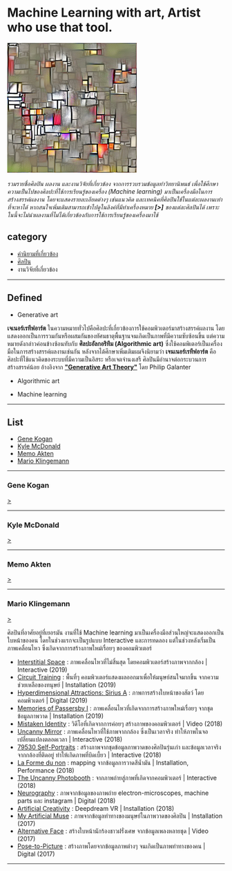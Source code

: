 # Machine Learning with art, Artist who use that tool.

<img src="data/1.jpg" width="300">

_รวมรายชื่อศิลปิน ผลงาน และงานวิจัยที่เกี่ยวข้อง จากการรวบรวมข้อมูลทำวิทยานิพนธ์ เพื่อใช้ศึกษาความเป็นไปของศิลปะที่ใช้การเรียนรู้ของเครื่อง (Machine learning) มาเป็นเครื่องมือในการสร้างสรรค์ผลงาน โดยจะแสดงรายละเอียดต่างๆ เช่นแนวคิด และเทคนิคที่ศิลปินใช้ในแต่ละผลงานเท่าที่จะหาได้ หากสนใจเพิ่มเติมสามารถเข้าไปดูในลิงค์ที่มีทำเครื่องหมาย **[>]** ของแต่ละศิลปินได้ เพราะในนี้จะไม่นำผลงานที่ไม่ได้เกี่ยวข้องกับการใช้การเรียนรู้ของเครื่องมาใช้_


## category
+ [คำนิยามที่เกี่ยวข้อง](#Defined)
+ [ศิลปิน](#List)
+ งานวิจัยที่เกี่ยวข้อง 

-----
## Defined 
- Generative art

**เจเนอร์เรทีฟอาร์ต** ในความหมายทั่วไปคือศิลปะที่เกี่ยวข้องการใช้คอมพิวเตอร์มาสร้างสรรค์ผลงาน โดยแสดงออกเป็นการรวมกันหรือผสมกันของทัศนธาตุพื้นฐานจนเกิดเป็นภาพที่มีความซับซ้อนขึ้น แต่ความหมายดังกล่าวค่อนข้างซ้อนทับกับ **ศิลปะอัลกอริทึม (Algorithmic art)** ซึ่งใช้คอมพิเตอร์เป็นเครื่องมือในการสร้างสรรค์ผลงานเช่นกัน หลังจากได้ศึกษาเพิ่มเติมผมจึงนิยามว่า **เจนเนอร์เรทีฟอาร์ต** คือศิลปะที่ใช้แนวคิดของระบบที่มีความเป็นอิสระ หรือเจตจำนงเสรี ศิลปินมีอำนาจต่อกระบวนการสร้างสรรค์น้อย อ้างอิงจาก **["Generative Art Theory"](https://philipgalanter.com/downloads/ga2003_what_is_genart.pdf)** โดย Philip Galanter 

- Algorithmic art

- Machine learning


-----

## List
- [Gene Kogan](#Gene-Kogan) 
- [Kyle McDonald](#Kyle-McDonald)
- [Memo Akten](#Memo-Akten)
- [Mario Klingemann](#Mario-Klingemann)

-----
### Gene Kogan 
[>](http://genekogan.com) 



-----
### Kyle McDonald 
[>](https://kylemcdonald.net)


-----
### Memo Akten 
[>](http://www.memo.tv/works/#)


-----
### Mario Klingemann
[>](http://quasimondo.com)

ศิลปินที่อาศัยอยู่ที่เยอรมัน งานที่ใช้ Machine learning มาเป็นเครื่องมือส่วนใหญ่จะแสดงออกเป็นใบหน้าของคน โดยในช่วงแรกจะเป็นรูปแบบ Interactive และการทดลอง แต่ในช่วงหลังเริ่มเป็นภาพเคลื่อนไหว ซึ่งเกิดจากการสร้างภาพใหม่เรื่อยๆ ของคอมพิวเตอร์

- [Interstitial Space](https://twitter.com/quasimondo/status/1119257923811708928?lang=en)  : ภาพเคลื่อนไหวที่ไม่สิ้นสุด โดยคอมพิวเตอร์สร้างภาพจากกล้อง | Interactive (2019)
- [Circuit Training](https://vimeo.com/338883309) : พื้นที่ๆ คอมพิวเตอร์แสดงผลออกมาเพื่อให้มนุษย์สนใจมากขึ้น จากความช่วยเหลือของทนุษย์ | Installation (2019)
- [Hyperdimensional Attractions: Sirius A](https://twitter.com/quasimondo/status/1091260868661256192) : ภาพการสร้างใบหน้าของสัตว์ โดยคอมพิวเตอร์ | Digital (2019)
- [Memories of Passersby I](https://www.artsy.net/artwork/mario-klingemann-memories-of-passersby-i-version-companion) : ภาพเคลื่อนไหวที่เกิดจากการสร้างภาพใหม่เรื่อยๆ จากชุดข้อมูลภาพวาด | Installation (2019)
- [Mistaken Identity](https://twitter.com/quasimondo/status/1047450902704078848) : วิดีโอที่เกิดจากการค่อยๆ สร้างภาพของคอมพิวเตอร์ | Video (2018)
- [Uncanny Mirror](https://twitter.com/quasimondo/status/1038089301085413376) : ภาพเคลื่อนไหวที่ใช้ภาพจากกล้อง ซึ่งเป็นเวลาจริง ทำให้ภาพในจอเปลี่ยนแปลงตลอดเวลา | Interactive (2018)
- [79530 Self-Portraits](https://ars.electronica.art/error/en/selfportraits/) : สร้างภาพจากชุดข้อมูลภาพวาดของศิลปินรุ่นเก่า และข้อมูลเวลาจริงจากกล้องที่ติดอยู่ ทำให้เกิดภาพที่บิดเบี้ยว | Interactive (2018)
- [La Forme du non](https://albertbarque.com/myartificialmuse/) : mapping จากข้อมูลการวาดสีน้ำมัน | Installation, Performance (2018)
- [The Uncanny Photobooth](https://www.flickr.com/photos/quasimondo/45379349534) : จากภาพถ่ายสู่ภาพที่เกิดจากคอมพิวเตอร์ | Interactive (2018)
- [Neurography](https://thephotographersgallery.org.uk/whats-on/display/mario-klingemann-neurography) : ภาพจากข้อมูลของภาพถ่าย electron-microscopes, machine parts และ instagram | Digital (2018)
- [Artificial Creativity](http://bostoncyberarts.org/artificial-creativity-neural-network-and-other-augmented-intelligence-art/) : Deepdream VR | Installation (2018)
- [My Artificial Muse](https://sonarplusd.com/en/programs/barcelona-2017/areas/marketlab/my-artificial-muse) : ภาพจากข้อมูลท่าทางของมนุษย์ในภาพวาดของศิลปิน | Installation (2017)
- [Alternative Face](http://underdestruction.com/2017/02/04/alternative-face/) : สร้างใบหน้านักร้องชาวฝรั่งเศษ จากข้อมูลเพลงหลายชุด | Video (2017)
- [Pose-to-Picture](https://twitter.com/quasimondo/status/897125394062745601) : สร้างภาพโดยจากข้อมูลภาพต่างๆ จนเกิดเป็นภาพท่าทางของคน | Digital (2017)
-----
